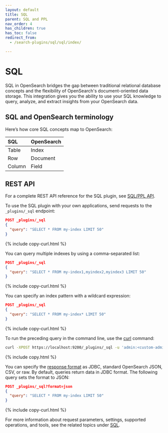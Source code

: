 ```yaml
---
layout: default
title: SQL
parent: SQL and PPL
nav_order: 4
has_children: true
has_toc: false
redirect_from:
  - /search-plugins/sql/sql/index/

---
```


# SQL

SQL in OpenSearch bridges the gap between traditional relational database concepts and the flexibility of OpenSearch's document-oriented data storage. This integration gives you the ability to use your SQL knowledge to query, analyze, and extract insights from your OpenSearch data.

## SQL and OpenSearch terminology

Here’s how core SQL concepts map to OpenSearch:

SQL | OpenSearch
:--- | :---
Table | Index
Row | Document
Column | Field

## REST API

For a complete REST API reference for the SQL plugin, see [SQL/PPL API]({{site.url}}{{site.baseurl}}/search-plugins/sql/sql-ppl-api/). 

To use the SQL plugin with your own applications, send requests to the `_plugins/_sql` endpoint:

```json
POST _plugins/_sql
{
  "query": "SELECT * FROM my-index LIMIT 50"
}
```
{% include copy-curl.html %}

You can query multiple indexes by using a comma-separated list:

```json
POST _plugins/_sql
{
  "query": "SELECT * FROM my-index1,myindex2,myindex3 LIMIT 50"
}
```
{% include copy-curl.html %}

You can specify an index pattern with a wildcard expression:

```json
POST _plugins/_sql
{
  "query": "SELECT * FROM my-index* LIMIT 50"
}
```
{% include copy-curl.html %}

To run the preceding query in the command line, use the [curl](https://curl.haxx.se/) command:

```bash
curl -XPOST https://localhost:9200/_plugins/_sql -u 'admin:<custom-admin-password>' -k -H 'Content-Type: application/json' -d '{"query": "SELECT * FROM my-index* LIMIT 50"}'
```
{% include copy.html %}

You can specify the [response format]({{site.url}}{{site.baseurl}}/search-plugins/sql/response-formats/) as JDBC, standard OpenSearch JSON, CSV, or raw. By default, queries return data in JDBC format. The following query sets the format to JSON:

```json
POST _plugins/_sql?format=json
{
  "query": "SELECT * FROM my-index LIMIT 50"
}
```
{% include copy-curl.html %}

For more information about request parameters, settings, supported operations, and tools, see the related topics under [SQL]({{site.url}}{{site.baseurl}}/search-plugins/sql/sql/index/).
